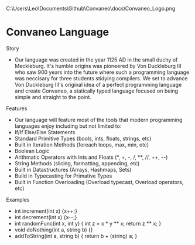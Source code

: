 C:\Users\Leo\Documents\Github\Convaneo\docs\Convaneo_Logo.png

# Convaneo Language
Story
- Our language was created in the year 1125 AD in the small duchy of Meckleburg. It's humble origins was pioneered by Von Duckleburg III who saw 900 years into the future where such a programming language was neccisary for three students stidying compilers. We set to advance Von Duckleburg III's original idea of a perfect programming language and create Convaneo, a statically typed language focused on being simple and straight to the point.

Features
- Our language will feature most of the tools that modern programming languages enjoy including but not limited to:
- If/If Else/Else Statements
- Standard Primitive Types (bools, ints, floats, strings, etc)
- Built in Iteration Methods (foreach loops, max, min, etc)
- Boolean Logic
- Arithmatic Operators with Ints and Floats (*, +, -, /, **, //, ++, --)
- String Methods (slicing, formatting, appending, etc)
- Built in Datastructures (Arrays, Hashmaps, Sets)
- Build in Typecasting for Primative Types
- Built in Function Overloading (Overload typecast, Overload operators, etc)

Examples
- int increment(int x) {x++;}
- int decrement(int x) {x--;}
- int randomFunc(int x, int y) {
	int z = x * y ** x;
	return z ** x;
  }
- void doNothing(int a, string b) {}
- addToString(int a, string b) {
	return b + (string) a;
  }
